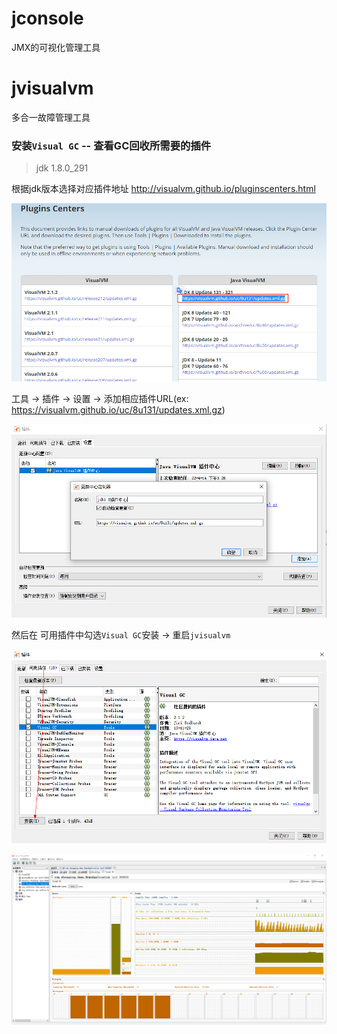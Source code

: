 # jconsole

JMX的可视化管理工具

# jvisualvm

多合一故障管理工具

### 安装`Visual GC` -- 查看GC回收所需要的插件

> jdk 1.8.0_291

根据jdk版本选择对应插件地址 http://visualvm.github.io/pluginscenters.html

![img.png](image/jvisualvm_plugin_url_choose.png)

工具 -> 插件 -> 设置 -> 添加相应插件URL(ex: https://visualvm.github.io/uc/8u131/updates.xml.gz)

![img.png](image/jvisualvm_set_plugin_url.png)

然后在 可用插件中勾选`Visual GC`安装 -> 重启`jvisualvm`

![img.png](image/jvisualvm_visual_gc_install.png)


![jvisualvm_visual_gc.png](image/jvisualvm_visual_gc.png)
